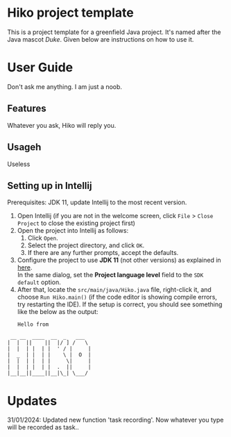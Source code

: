 # Hiko project template

This is a project template for a greenfield Java project. It's named after the Java mascot _Duke_. Given below are instructions on how to use it.

# User Guide
Don't ask me anything. I am just a noob. 

## Features 
Whatever you ask, Hiko will reply you.

## Usageh
Useless

## Setting up in Intellij

Prerequisites: JDK 11, update Intellij to the most recent version.

1. Open Intellij (if you are not in the welcome screen, click `File` > `Close Project` to close the existing project first)
1. Open the project into Intellij as follows:
   1. Click `Open`.
   1. Select the project directory, and click `OK`.
   1. If there are any further prompts, accept the defaults.
1. Configure the project to use **JDK 11** (not other versions) as explained in [here](https://www.jetbrains.com/help/idea/sdk.html#set-up-jdk).<br>
   In the same dialog, set the **Project language level** field to the `SDK default` option.
3. After that, locate the `src/main/java/Hiko.java` file, right-click it, and choose `Run Hiko.main()` (if the code editor is showing compile errors, try restarting the IDE). If the setup is correct, you should see something like the below as the output:
   ```
   Hello from 
```
 __ __  ____  __  _   ___  
|  |  ||    ||  |/ ] /   \
|  |  | |  | |  ' / |     |
|  _  | |  | |    \ |  O  |
|  |  | |  | |     \|     |
|  |  | |  | |  .  ||     |
|__|__||____||__|\_| \___/

   ```

# Updates

31/01/2024: Updated new function 'task recording'. Now whatever you type will be recorded as task..
